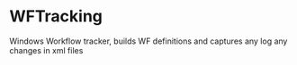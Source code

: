 # WFTracking
Windows Workflow tracker, builds WF definitions and captures any log any changes in xml files
